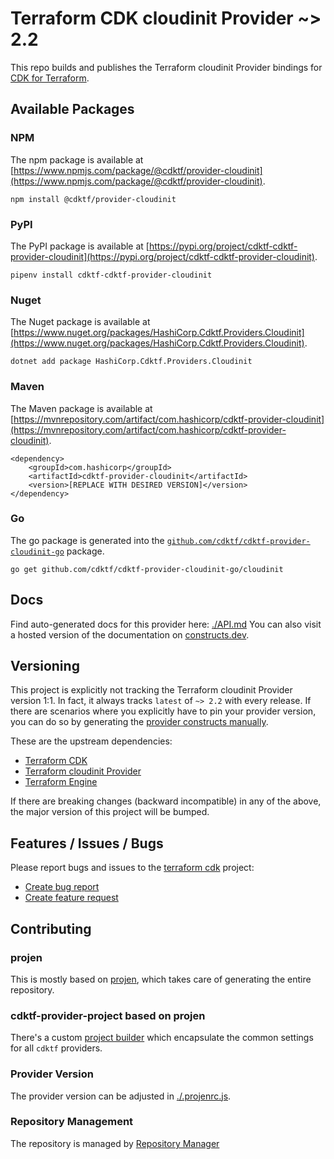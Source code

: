 # Terraform CDK cloudinit Provider ~> 2.2

This repo builds and publishes the Terraform cloudinit Provider bindings for [CDK for Terraform](https://cdk.tf).

## Available Packages

### NPM

The npm package is available at [https://www.npmjs.com/package/@cdktf/provider-cloudinit](https://www.npmjs.com/package/@cdktf/provider-cloudinit).

`npm install @cdktf/provider-cloudinit`

### PyPI

The PyPI package is available at [https://pypi.org/project/cdktf-cdktf-provider-cloudinit](https://pypi.org/project/cdktf-cdktf-provider-cloudinit).

`pipenv install cdktf-cdktf-provider-cloudinit`

### Nuget

The Nuget package is available at [https://www.nuget.org/packages/HashiCorp.Cdktf.Providers.Cloudinit](https://www.nuget.org/packages/HashiCorp.Cdktf.Providers.Cloudinit).

`dotnet add package HashiCorp.Cdktf.Providers.Cloudinit`

### Maven

The Maven package is available at [https://mvnrepository.com/artifact/com.hashicorp/cdktf-provider-cloudinit](https://mvnrepository.com/artifact/com.hashicorp/cdktf-provider-cloudinit).

```
<dependency>
    <groupId>com.hashicorp</groupId>
    <artifactId>cdktf-provider-cloudinit</artifactId>
    <version>[REPLACE WITH DESIRED VERSION]</version>
</dependency>
```

### Go

The go package is generated into the [`github.com/cdktf/cdktf-provider-cloudinit-go`](https://github.com/cdktf/cdktf-provider-cloudinit-go) package.

`go get github.com/cdktf/cdktf-provider-cloudinit-go/cloudinit`

## Docs

Find auto-generated docs for this provider here: [./API.md](./API.md)
You can also visit a hosted version of the documentation on [constructs.dev](https://constructs.dev/packages/@cdktf/provider-cloudinit).

## Versioning

This project is explicitly not tracking the Terraform cloudinit Provider version 1:1. In fact, it always tracks `latest` of `~> 2.2` with every release. If there are scenarios where you explicitly have to pin your provider version, you can do so by generating the [provider constructs manually](https://cdk.tf/imports).

These are the upstream dependencies:

* [Terraform CDK](https://cdk.tf)
* [Terraform cloudinit Provider](https://github.com/terraform-providers/terraform-provider-cloudinit)
* [Terraform Engine](https://terraform.io)

If there are breaking changes (backward incompatible) in any of the above, the major version of this project will be bumped.

## Features / Issues / Bugs

Please report bugs and issues to the [terraform cdk](https://cdk.tf) project:

* [Create bug report](https://cdk.tf/bug)
* [Create feature request](https://cdk.tf/feature)

## Contributing

### projen

This is mostly based on [projen](https://github.com/eladb/projen), which takes care of generating the entire repository.

### cdktf-provider-project based on projen

There's a custom [project builder](https://github.com/hashicorp/cdktf-provider-project) which encapsulate the common settings for all `cdktf` providers.

### Provider Version

The provider version can be adjusted in [./.projenrc.js](./.projenrc.js).

### Repository Management

The repository is managed by [Repository Manager](https://github.com/hashicorp/cdktf-repository-manager/)
